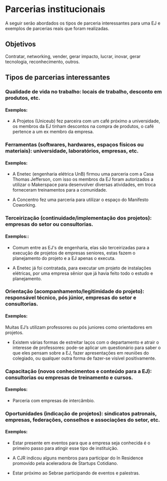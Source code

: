 # Parcerias institucionais

A seguir serão abordados os tipos de parceria interessantes para uma EJ e exemplos de parcerias reais que foram realizadas.

## Objetivos

Contratar, networking, vender, gerar impacto, lucrar, inovar, gerar tecnologia, reconhecimento, outros.

## Tipos de parcerias interessantes


### Qualidade de vida no trabalho: locais de trabalho, desconto em produtos, etc.


#### Exemplos:

- A Projetos (Uniceub) fez parceira com um café próximo a universidade, os membros da EJ tinham descontos na compra de produtos, o café pertence a um ex membro da empresa.

### Ferramentas (softwares, hardwares, espaços físicos ou materiais): universidade, laboratórios, empresas, etc.

#### Exemplos:

- A Enetec (engenharia elétrica UnB) firmou uma parceria com a Casa Thomas Jefferson, com isso os membros da EJ foram autorizados a utilizar o Makerspace para desenvolver diversas atividades, em troca forneceram treinamentos para a comunidade.

- A Concentro fez uma parceria para utilizar o espaço do Manifesto Coworking.

### Terceirização (continuidade/implementação dos projetos): empresas do setor ou consultorias.

#### Exemplos::

- Comum entre as EJ's de engenharia, elas são terceirizadas para a execução de projetos de empresas seniores, estas fazem o planejamento do projeto e a EJ apenas o executa.

- A Enetec já foi contratada, para executar um projeto de instalações elétricas, por uma empresa sênior que já havia feito todo o estudo e planejamento.

### Orientação (acompanhamento/legitimidade do projeto): responsável técnico, pós júnior, empresas do setor e consultorias.

#### Exemplos:

Muitas EJ’s utilizam professores ou pós juniores como orientadores em projetos.

- Existem várias formas de estreitar laços com o departamento e atrair o interesse de professores: pode-se aplicar um questionário para saber o que eles pensam sobre a EJ, fazer apresentações em reuniões do colegiado, ou qualquer outra forma de fazer-se visível positivamente.

### Capacitação (novos conhecimentos e conteúdo para a EJ): consultorias ou empresas de treinamento e cursos.

#### Exemplos:

- Parceria com empresas de intercâmbio.

### Oportunidades (indicação de projetos): sindicatos patronais, empresas, federações, conselhos e associações do setor, etc.

#### Exemplos:

- Estar presente em eventos para que a empresa seja conhecida é o primeiro passo para atingir esse tipo de instituição.

- A CJR indicou alguns membros para participar do In Residence promovido pela aceleradora de Startups Cotidiano.

- Estar próximo ao Sebrae participando de eventos e palestras.

